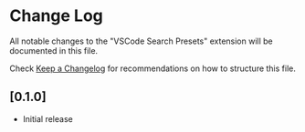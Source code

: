 # Change Log

All notable changes to the "VSCode Search Presets" extension will be documented in this file.

Check [Keep a Changelog](http://keepachangelog.com/) for recommendations on how to structure this file.

## [0.1.0]

- Initial release
